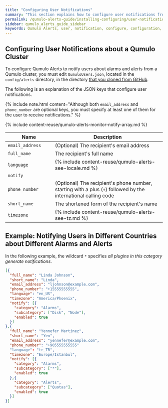 ```yaml
---
title: "Configuring User Notifications"
summary: "This section explains how to configure user notifications from Qumulo Alerts."
permalink: /qumulo-alerts-guide/installing-configuring/user-notifications.html
sidebar: qumulo_alerts_guide_sidebar
keywords: Qumulo Alerts, user, notification, configure, configuration, JSON
---
```


## Configuring User Notifications about a Qumulo Cluster
To configure Qumulo Alerts to notify users about alarms and alerts from a Qumulo cluster, you must edit `QumuloUsers.json`, located in the `config/alerts` directory, in the directory [that you cloned from GitHub](installing-connecting-to-qumulo-cluster.md#step-1-install-qumuloalerts).

The following is an explanation of the JSON keys that configure user notifications.

{% include note.html content="Although both `email_address` and `phone_number` are optional keys, you must specify at least one of them for the user to receive notifications." %}

<table>
  <colgroup>
    <col span="1" style="width: 30%;">
    <col span="1" style="width: 70%;">
  </colgroup>
<thead>
  <tr>
    <th>Name</th>
    <th>Description</th>
  </tr>
</thead>
<tbody>
  <tr>
    <td><code>email_address</code></td>
    <td>(Optional) The recipient's email address</td>
  </tr>   
  <tr>
    <td><code>full_name</code></td>
    <td>The recipient's full name</td>
  </tr>
  <tr>
    <td><code>language</code></td>
    <td>
    {% include content-reuse/qumulo-alerts-see-locale.md %}
    </td>
  </tr>
  <tr>
    <td><code>notify</code></td>
    {% include content-reuse/qumulo-alerts-monitor-notify-array.md %}
  </tr>   
  <tr>
    <td><code>phone_number</code></td>
    <td>(Optional) The recipient's phone number, starting with a plus (<code>+</code>) followed by the international calling code</td>
  </tr>  
  <tr>
    <td><code>short_name</code></td>
    <td>The shortened form of the recipient's name</td>
  </tr> 
  <tr>
    <td><code>timezone</code></td>
    <td>
    {% include content-reuse/qumulo-alerts-see-tz.md %}
    </td>
  </tr>     
</tbody>
</table>

## Example: Notifying Users in Different Countries about Different Alarms and Alerts
In the following example, the wildcard `*` specifies _all plugins in this category generate notifications_.

```json
[{
  "full_name": "Linda Johnson",
  "short_name": "Linda",
  "email_address": "ljohnson@example.com",
  "phone_number": "+15555555555",
  "language": "en_US",
  "timezone": "America/Phoenix",
  "notify": [{
    "category": "Alarms",
    "subcategory": ["Disk", "Node"],
    "enabled": true
  }]
},{
  "full_name": "Yennefer Martinez",
  "short_name": "Yen",
  "email_address": "yennefer@example.com",
  "phone_number": "+905555555555"
  "language": "tr_TR",
  "timezone": "Europe/Istanbul",
  "notify": [{
    "category": "Alarms",
    "subcategory": ["*"],
    "enabled": true
  },{
    "category": "Alerts",
    "subcategory": ["Quotas"],
    "enabled": true
  }]
}]
```
